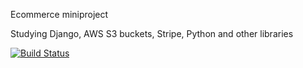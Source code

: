 Ecommerce miniproject

Studying Django, AWS S3 buckets, Stripe, Python and other libraries

[![Build Status](https://travis-ci.org/romqrq/e-commerce-MP.svg?branch=master)](https://travis-ci.org/romqrq/e-commerce-MP)